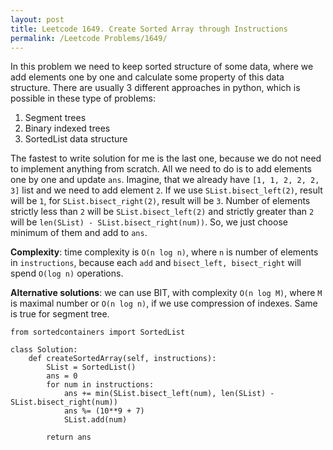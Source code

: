 ```yaml
---
layout: post
title: Leetcode 1649. Create Sorted Array through Instructions
permalink: /Leetcode Problems/1649/
---
```


In this problem we need to keep sorted structure of some data, where we add elements one by one and calculate some property of this data structure. There are usually 3 different approaches in python, which is possible in these type of problems:

1. Segment trees
2. Binary indexed trees
3. SortedList data structure

The fastest to write solution for me is the last one, because we do not need to implement anything from scratch. All we need to do is to add elements one by one and update `ans`. Imagine, that we already have `[1, 1, 2, 2, 2, 3]` list and we need to add element `2`. If we use `SList.bisect_left(2)`, result will be `1`, for `SList.bisect_right(2)`, result will be `3`. Number of elements strictly less than `2` will be  `SList.bisect_left(2)` and strictly greater than `2` will be `len(SList) - SList.bisect_right(num))`. So, we just choose minimum of them and add to `ans`.

**Complexity**: time complexity is `O(n log n)`, where `n` is number of elements in `instructions`, because each `add` and `bisect_left, bisect_right` will spend `O(log n)` operations.

**Alternative solutions**: we can use BIT, with complexity `O(n log M)`, where `M` is maximal number or `O(n log n)`, if we use compression of indexes. Same is true for segment tree.

```
from sortedcontainers import SortedList

class Solution:
    def createSortedArray(self, instructions):
        SList = SortedList()
        ans = 0
        for num in instructions:
            ans += min(SList.bisect_left(num), len(SList) - SList.bisect_right(num))
            ans %= (10**9 + 7)
            SList.add(num)

        return ans
```